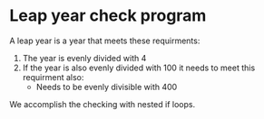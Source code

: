 # Leap year check program 

A leap year is a year that meets these requirments:
1. The year is evenly divided with 4
2. If the year is also evenly divided with 100 it needs to meet this requirment also:
    * Needs to be evenly divisible with 400

We accomplish the checking with nested if loops. 
